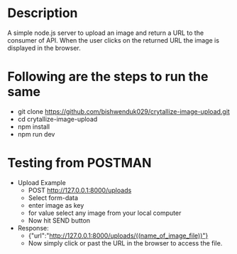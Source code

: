 # Description

A simple node.js server to upload an image and return a URL to the consumer of API. When the user clicks on the returned URL the image is displayed in the browser.

# Following are the steps to run the same

- git clone https://github.com/bishwenduk029/crytallize-image-upload.git
- cd crytallize-image-upload
- npm install
- npm run dev

# Testing from POSTMAN

- Upload Example
  - POST http://127.0.0.1:8000/uploads
  - Select form-data
  - enter image as key
  - for value select any image from your local computer
  - Now hit SEND button
- Response:
  - {"url":"http://127.0.0.1:8000/uploads/((name_of_image_file))"}
  - Now simply click or past the URL in the browser to access the file.
